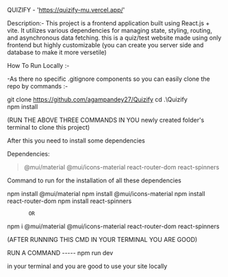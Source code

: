 QUIZIFY -  'https://quizify-mu.vercel.app/'

Description:-
This project is a frontend application built using React.js + vite. It utilizes various dependencies for managing state, styling, routing, and asynchronous data fetching. this is a quiz/test website made using only frontend but highly customizable (you can create you server side and database to make it more versetile)

How To Run Locally :-

-As there no specific .gitignore components so you can easily clone the repo by
commands :-

git clone https://github.com/agampandey27/Quizify
cd .\Quizify\
npm install

(RUN THE ABOVE THREE COMMANDS IN YOU newly created folder's terminal to clone this project)

After this you need to install some dependencies 

Dependencies:
   >@mui/material
   >@mui/icons-material
   >react-router-dom
   >react-spinners

Command to run for the installation of all these dependencies 

npm install @mui/material
npm install @mui/icons-material
npm install react-router-dom
npm install react-spinners

           OR

npm i @mui/material @mui/icons-material react-router-dom react-spinners

(AFTER RUNNING THIS CMD IN YOUR TERMINAL YOU ARE GOOD)

RUN A COMMAND ----- npm run dev 

in your terminal and you are good to use your site locally